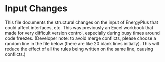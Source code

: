 Input Changes
=============

This file documents the structural changes on the input of EnergyPlus that could affect interfaces, etc.
This was previously an Excel workbook that made for very difficult version control, especially during busy times around code freezes.
(Developer note: to avoid merge conflicts, please choose a random line in the file below (there are like 20 blank lines initially).
 This will reduce the effect of all the rules being written on the same line, causing conflicts.)
























